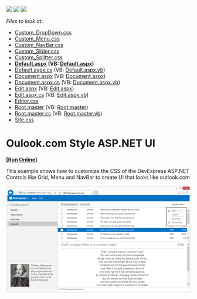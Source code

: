 <!-- default badges list -->
![](https://img.shields.io/endpoint?url=https://codecentral.devexpress.com/api/v1/VersionRange/128567230/14.1.3%2B)
[![](https://img.shields.io/badge/Open_in_DevExpress_Support_Center-FF7200?style=flat-square&logo=DevExpress&logoColor=white)](https://supportcenter.devexpress.com/ticket/details/T115781)
[![](https://img.shields.io/badge/📖_How_to_use_DevExpress_Examples-e9f6fc?style=flat-square)](https://docs.devexpress.com/GeneralInformation/403183)
<!-- default badges end -->
<!-- default file list -->
*Files to look at*:

* [Custom_DropDown.css](./CS/Custom_DropDown.css)
* [Custom_Menu.css](./CS/Custom_Menu.css)
* [Custom_NavBar.css](./CS/Custom_NavBar.css)
* [Custom_Slider.css](./CS/Custom_Slider.css)
* [Custom_Splitter.css](./CS/Custom_Splitter.css)
* **[Default.aspx](./CS/Default.aspx) (VB: [Default.aspx](./VB/Default.aspx))**
* [Default.aspx.cs](./CS/Default.aspx.cs) (VB: [Default.aspx.vb](./VB/Default.aspx.vb))
* [Document.aspx](./CS/Document.aspx) (VB: [Document.aspx](./VB/Document.aspx))
* [Document.aspx.cs](./CS/Document.aspx.cs) (VB: [Document.aspx.vb](./VB/Document.aspx.vb))
* [Edit.aspx](./CS/Edit.aspx) (VB: [Edit.aspx](./VB/Edit.aspx))
* [Edit.aspx.cs](./CS/Edit.aspx.cs) (VB: [Edit.aspx.vb](./VB/Edit.aspx.vb))
* [Editor.css](./CS/Editor.css)
* [Root.master](./CS/Root.master) (VB: [Root.master](./VB/Root.master))
* [Root.master.cs](./CS/Root.master.cs) (VB: [Root.master.vb](./VB/Root.master.vb))
* [Site.css](./CS/Site.css)
<!-- default file list end -->
# Oulook.com Style ASP.NET UI
<!-- run online -->
**[[Run Online]](https://codecentral.devexpress.com/t115781/)**
<!-- run online end -->


This example shows how to customize the CSS of the DevExpress ASP.NET Controls like Grid, Menu and NavBar to create UI that looks like outlook.com<br /><br /><img src="https://raw.githubusercontent.com/DevExpress-Examples/oulookcom-style-aspnet-ui-t115781/14.1.3+/media/b16d20eb-f652-11e3-80b8-00155d624807.png">

<br/>


